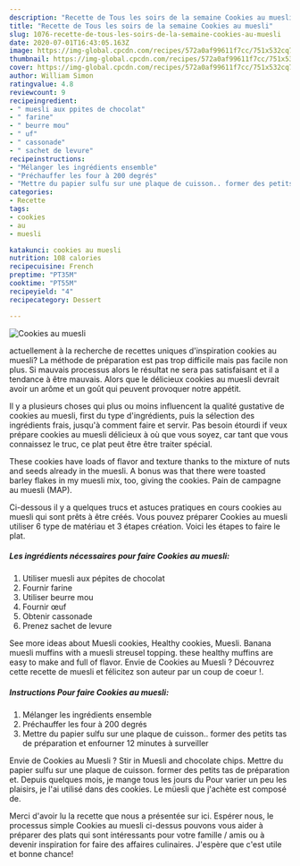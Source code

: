 ```yaml
---
description: "Recette de Tous les soirs de la semaine Cookies au muesli"
title: "Recette de Tous les soirs de la semaine Cookies au muesli"
slug: 1076-recette-de-tous-les-soirs-de-la-semaine-cookies-au-muesli
date: 2020-07-01T16:43:05.163Z
image: https://img-global.cpcdn.com/recipes/572a0af99611f7cc/751x532cq70/cookies-au-muesli-photo-principale-de-la-recette.jpg
thumbnail: https://img-global.cpcdn.com/recipes/572a0af99611f7cc/751x532cq70/cookies-au-muesli-photo-principale-de-la-recette.jpg
cover: https://img-global.cpcdn.com/recipes/572a0af99611f7cc/751x532cq70/cookies-au-muesli-photo-principale-de-la-recette.jpg
author: William Simon
ratingvalue: 4.8
reviewcount: 9
recipeingredient:
- " muesli aux ppites de chocolat"
- " farine"
- " beurre mou"
- " uf"
- " cassonade"
- " sachet de levure"
recipeinstructions:
- "Mélanger les ingrédients ensemble"
- "Préchauffer les four à 200 degrés"
- "Mettre du papier sulfu sur une plaque de cuisson.. former des petits tas de préparation et enfourner 12 minutes à surveiller"
categories:
- Recette
tags:
- cookies
- au
- muesli

katakunci: cookies au muesli 
nutrition: 108 calories
recipecuisine: French
preptime: "PT35M"
cooktime: "PT55M"
recipeyield: "4"
recipecategory: Dessert

---
```



![Cookies au muesli](https://img-global.cpcdn.com/recipes/572a0af99611f7cc/751x532cq70/cookies-au-muesli-photo-principale-de-la-recette.jpg)

actuellement à la recherche de recettes uniques d'inspiration cookies au muesli? La méthode de préparation est pas trop difficile mais pas facile non plus. Si mauvais processus alors le résultat ne sera pas satisfaisant et il a tendance à être mauvais. Alors que le délicieux cookies au muesli devrait avoir un arôme et un goût qui peuvent provoquer notre appétit.

Il y a plusieurs choses qui plus ou moins influencent la qualité gustative de cookies au muesli, first du type d'ingrédients, puis la sélection des ingrédients frais, jusqu'à comment faire et servir. Pas besoin étourdi if veux prépare cookies au muesli délicieux à où que vous soyez, car tant que vous connaissez le truc, ce plat peut être être traiter spécial.

These cookies have loads of flavor and texture thanks to the mixture of nuts and seeds already in the muesli. A bonus was that there were toasted barley flakes in my muesli mix, too, giving the cookies. Pain de campagne au muesli (MAP).


Ci-dessous il y a quelques trucs et astuces pratiques en cours cookies au muesli qui sont prêts à être créés. Vous pouvez préparer Cookies au muesli utiliser 6 type de matériau et 3 étapes création. Voici les étapes to faire le plat.

<!--inarticleads1-->

##### Les ingrédients nécessaires pour faire Cookies au muesli:

1. Utiliser  muesli aux pépites de chocolat
1. Fournir  farine
1. Utiliser  beurre mou
1. Fournir  œuf
1. Obtenir  cassonade
1. Prenez  sachet de levure


See more ideas about Muesli cookies, Healthy cookies, Muesli. Banana muesli muffins with a muesli streusel topping. these healthy muffins are easy to make and full of flavor. Envie de Cookies au Muesli ? Découvrez cette recette de muesli et félicitez son auteur par un coup de coeur !. 

<!--inarticleads2-->

##### Instructions Pour faire Cookies au muesli:

1. Mélanger les ingrédients ensemble
1. Préchauffer les four à 200 degrés
1. Mettre du papier sulfu sur une plaque de cuisson.. former des petits tas de préparation et enfourner 12 minutes à surveiller


Envie de Cookies au Muesli ? Stir in Muesli and chocolate chips. Mettre du papier sulfu sur une plaque de cuisson. former des petits tas de préparation et. Depuis quelques mois, je mange tous les jours du Pour varier un peu les plaisirs, je l&#39;ai utilisé dans des cookies. Le müesli que j&#39;achète est composé de. 


Merci d'avoir lu la recette que nous a présentée sur ici. Espérer nous, le processus simple Cookies au muesli ci-dessus pouvons vous aider à préparer des plats qui sont intéressants pour votre famille / amis ou à devenir inspiration for faire des affaires culinaires. J'espère que c'est utile et bonne chance!

